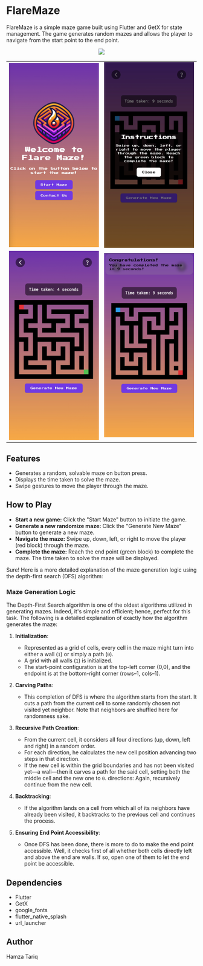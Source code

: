 # FlareMaze

FlareMaze is a simple maze game built using Flutter and GetX for state management. The game generates random mazes and allows the player to navigate from the start point to the end point.

<p align="center">
  <a https://github.com/Hmmza-tariq/Flutter-flare-maze/blob/main/apk%2Fapp-release.apk>
    <img src="https://img.shields.io/badge/Download-Apk-purple.svg">
  </a>
</p>

|||
|--------------|--------------|
| ![Screenshot 1](assets/images/ss_1.png) | ![Screenshot 2](assets/images/ss_4.png) |
| ![Screenshot 3](assets/images/ss_2.png) | ![Screenshot 4](assets/images/ss_3.png) |

## Features

- Generates a random, solvable maze on button press.
- Displays the time taken to solve the maze.
- Swipe gestures to move the player through the maze.


## How to Play

- **Start a new game:** Click the "Start Maze" button to initiate the game.
- **Generate a new randomize maze:** Click the "Generate New Maze" button to generate a new maze.
- **Navigate the maze:** Swipe up, down, left, or right to move the player (red block) through the maze.
- **Complete the maze:** Reach the end point (green block) to complete the maze. The time taken to solve the maze will be displayed.

Sure! Here is a more detailed explanation of the maze generation logic using the depth-first search (DFS) algorithm:

### Maze Generation Logic

The Depth-First Search algorithm is one of the oldest algorithms utilized in generating mazes. Indeed, it's simple and efficient; hence, perfect for this task. The following is a detailed explanation of exactly how the algorithm generates the maze:

1. **Initialization**:
    - Represented as a grid of cells, every cell in the maze might turn into either a wall (`1`) or simply a path (`0`).
    - A grid with all walls (`1`) is initialized.
    - The start-point configuration is at the top-left corner (0,0), and the endpoint is at the bottom-right corner (rows–1, cols–1).

2. **Carving Paths**:
   - This completion of DFS is where the algorithm starts from the start. It cuts a path from the current cell to some randomly chosen not visited yet neighbor.
   Note that neighbors are shuffled here for randomness sake.

3. **Recursive Path Creation**:
    - From the current cell, it considers all four directions (up, down, left and right) in a random order.
    - For each direction, he calculates the new cell position advancing two steps in that direction.
    - If the new cell is within the grid boundaries and has not been visited yet—a wall—then it carves a path for the said cell, setting both the middle cell and the new one to `0`.
    directions: Again, recursively continue from the new cell.
4. **Backtracking**:
    - If the algorithm lands on a cell from which all of its neighbors have already been visited, it backtracks to the previous cell and continues the process.

5. **Ensuring End Point Accessibility**:
    - Once DFS has been done, there is more to do to make the end point accessible.
    Well, it checks first of all whether both cells directly left and above the end are walls. If so, open one of them to let the end point be accessible.


## Dependencies

- Flutter
- GetX
- google_fonts
- flutter_native_splash
- url_launcher

## Author

Hamza Tariq
